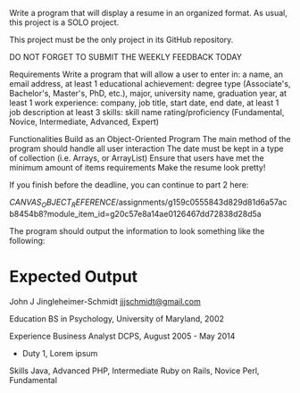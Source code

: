 Write a program that will display a resume in an organized format.
As usual, this project is a SOLO project. 

This project must be the only project in its GitHub repository.

DO NOT FORGET TO SUBMIT THE WEEKLY FEEDBACK TODAY

Requirements
Write a program that will allow a user to enter in:
a name, 
an email address, 
at least 1 educational achievement:
degree type (Associate's, Bachelor's, Master's, PhD, etc.),
major,
university name,
graduation year,
at least 1 work experience:
company,
job title,
start date,
end date,
at least 1 job description
at least 3 skills:
skill name
rating/proficiency (Fundamental, Novice, Intermediate, Advanced, Expert)
 

Functionalities
Build as an Object-Oriented Program
The main method of the program should handle all user interaction
The date must be kept in a type of collection (i.e. Arrays, or ArrayList)
Ensure that users have met the minimum amount of items requirements
Make the resume look pretty!
 

If you finish before the deadline, you can continue to part 2 here:

$CANVAS_OBJECT_REFERENCE$/assignments/g159c0555843d829d81d6a57acb8454b8?module_item_id=g20c57e8a14ae0126467dd72838d28d5a

The program should output the information to look something like the following:

 

Expected Output
=============================================================
John J Jingleheimer-Schmidt
jjjschmidt@gmail.com

Education
BS in Psychology,
University of Maryland, 2002

Experience
Business Analyst
DCPS, August 2005 - May 2014
- Duty 1, Lorem ipsum

Skills
Java, Advanced
PHP, Intermediate
Ruby on Rails, Novice
Perl, Fundamental
